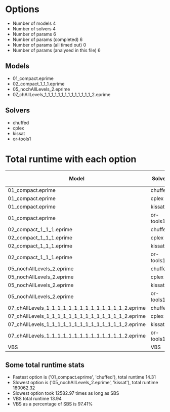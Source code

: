 

# Options


- Number of models 4
- Number of solvers 4
- Number of params 6
- Number of params (completed) 6
- Number of params (all timed out) 0
- Number of params (analysed in this file) 6


## Models


 - 01_compact.eprime
 - 02_compact_1_1_1.eprime
 - 05_nochAllLevels_2.eprime
 - 07_chAllLevels_1_1_1_1_1_1_1_1_1_1_1_1_1_1_2.eprime


## Solvers


 - chuffed
 - cplex
 - kissat
 - or-tools1


# Total runtime with each option


 | Model | Solver | Total time (seconds) | 
 | -- | -- | -- | 
 | 01_compact.eprime | chuffed | 14.31 | 
 | 01_compact.eprime | cplex | 26.54 | 
 | 01_compact.eprime | kissat | 180001.39 | 
 | 01_compact.eprime | or-tools1 | 19.83 | 
 | 02_compact_1_1_1.eprime | chuffed | 14.80 | 
 | 02_compact_1_1_1.eprime | cplex | 25.62 | 
 | 02_compact_1_1_1.eprime | kissat | 180001.27 | 
 | 02_compact_1_1_1.eprime | or-tools1 | 16.70 | 
 | 05_nochAllLevels_2.eprime | chuffed | 435.49 | 
 | 05_nochAllLevels_2.eprime | cplex | 108070.84 | 
 | 05_nochAllLevels_2.eprime | kissat | 180062.32 | 
 | 05_nochAllLevels_2.eprime | or-tools1 | 447.60 | 
 | 07_chAllLevels_1_1_1_1_1_1_1_1_1_1_1_1_1_1_2.eprime | chuffed | 48.53 | 
 | 07_chAllLevels_1_1_1_1_1_1_1_1_1_1_1_1_1_1_2.eprime | cplex | 54.46 | 
 | 07_chAllLevels_1_1_1_1_1_1_1_1_1_1_1_1_1_1_2.eprime | kissat | 180005.05 | 
 | 07_chAllLevels_1_1_1_1_1_1_1_1_1_1_1_1_1_1_2.eprime | or-tools1 | 133.01 | 
 | VBS | VBS | 13.94 | 


## Some total runtime stats


 - Fastest option is ('01_compact.eprime', 'chuffed'), total runtime 14.31
 - Slowest option is ('05_nochAllLevels_2.eprime', 'kissat'), total runtime 180062.32
 - Slowest option took 12582.97 times as long as SBS
 - VBS total runtime 13.94
 - VBS as a percentage of SBS is 97.41%
